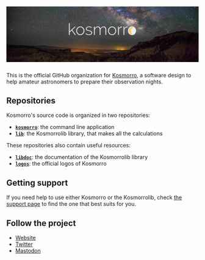 # [![Kosmorro](https://raw.githubusercontent.com/Kosmorro/logos/main/kosmorro/kosmorro-artwork.jpg)](https://kosmorro.space)

This is the official GitHub organization for [Kosmorro](https://kosmorro.space), a software design to help amateur astronomers to prepare their observation nights.

## Repositories

Kosmorro's source code is organized in two repositories:

- **[`kosmorro`](https://github.com/Kosmorro/kosmorro)**: the command line application
- **[`lib`](https://github.com/Kosmorro/lib)**: the Kosmorrolib library, that makes all the calculations

These repositories also contain useful resources:

- **[`libdoc`](https://github.com/Kosmorro/libdoc)**: the documentation of the Kosmorrolib library
- **[`logos`](https://github.com/Kosmorro/logos)**: the official logos of Kosmorro

## Getting support

If you need help to use either Kosmorro or the Kosmorrolib, check [the support page](https://kosmorro.space/support/) to find the one that best suits for you.

## Follow the project

- <a href="https://kosmorro.space">Website</a>
- <a rel="me" href="https://twitter.com/kosmorro">Twitter</a>
- <a rel="me" href="https://fosstodon.org/@kosmorro">Mastodon</a>
